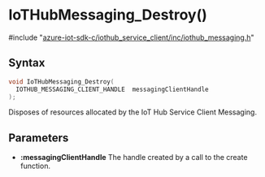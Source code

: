 # IoTHubMessaging_Destroy()

\#include "[azure-iot-sdk-c/iothub_service_client/inc/iothub_messaging.h](../iot-c-ref-iothub-messaging-h.md)"  

## Syntax

```C
void IoTHubMessaging_Destroy(
  IOTHUB_MESSAGING_CLIENT_HANDLE  messagingClientHandle
);
```

Disposes of resources allocated by the IoT Hub Service Client Messaging.

## Parameters
* **:messagingClientHandle** The handle created by a call to the create function.

